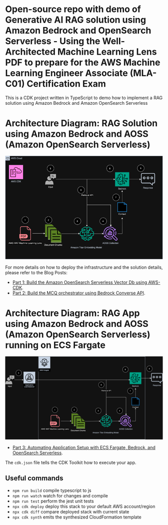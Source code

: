 # Open-source repo with demo of Generative AI RAG solution using Amazon Bedrock and OpenSearch Serverless - Using the Well-Architected Machine Learning Lens PDF to prepare for the AWS Machine Learning Engineer Associate (MLA-C01) Certification Exam

This is a CDK project written in TypeScript to demo how to implement a RAG solution using Amazon Bedrock and Amazon OpenSearch Serverless

#  Architecture Diagram: RAG Solution using Amazon Bedrock and AOSS (Amazon OpenSearch Serverless)
![Alt text](./bedrock-aoss-rag.png?raw=true "RAG Solution using Amazon Bedrock and AOSS (Amazon OpenSearch Serverless)")

For more details on how to deploy the infrastructure and the solution details, please refer to the Blog Posts:
* [Part 1: Build the Amazon OpenSearch Serverless Vector Db using AWS-CDK](https://vivek-aws.medium.com/rag-solution-using-amazon-bedrock-part-1-build-theamazon-opensearch-serverless-vector-db-using-1656663a302b).
* [Part 2: Build the MCQ orchestrator using Bedrock Converse API](https://vivek-aws.medium.com/rag-solution-using-amazon-bedrock-part-2-build-the-mcq-orchestrator-using-bedrock-converse-api-61c2b2ce3f20).

#  Architecture Diagram: RAG App using Amazon Bedrock and AOSS (Amazon OpenSearch Serverless) running on ECS Fargate
![Alt text](./bedrock-ecs-aoss-rag.png?raw=true "RAG App using Amazon Bedrock and AOSS (Amazon OpenSearch Serverless) running on ECS Fargate")
* [Part 3: Automating Application Setup with ECS Fargate, Bedrock, and OpenSearch Serverless](https://vivek-aws.medium.com/rag-solution-using-amazon-bedrock-part-3-automating-application-setup-with-ecs-fargate-bedrock-b3a55af9f0a4).


The `cdk.json` file tells the CDK Toolkit how to execute your app.

## Useful commands

* `npm run build`   compile typescript to js
* `npm run watch`   watch for changes and compile
* `npm run test`    perform the jest unit tests
* `npx cdk deploy`  deploy this stack to your default AWS account/region
* `npx cdk diff`    compare deployed stack with current state
* `npx cdk synth`   emits the synthesized CloudFormation template

